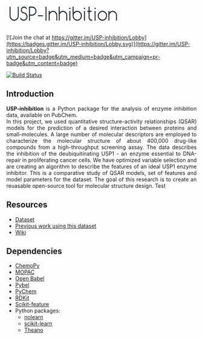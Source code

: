 <img src=https://raw.githubusercontent.com/BeckResearchLab/USP-inhibition/master/img/usp-inhibition-logo.png alt="Mountain View" width="300px" height="40px">
</br></br>

[![Join the chat at https://gitter.im/USP-inhibition/Lobby](https://badges.gitter.im/USP-inhibition/Lobby.svg)](https://gitter.im/USP-inhibition/Lobby?utm_source=badge&utm_medium=badge&utm_campaign=pr-badge&utm_content=badge)

[![Build Status](https://travis-ci.org/BeckResearchLab/USP-inhibition.svg?branch=master)](https://travis-ci.org/BeckResearchLab/USP-inhibition?branch=master)

## Introduction

<p align="justify">
<b> USP-inhibition </b> is a Python package for the analysis of enzyme inhibition data, available on PubChem. </br>
In this project, we used quantitative structure-activity relationships (QSAR) models for the prediction of a desired interaction between proteins and small-molecules. A large number of molecular descriptors are employed to characterize the molecular structure of about 400,000 drug-like compounds from a high-throughput screening assay.
The data describes the inhibition of the deubiquitinating USP1 - an enzyme essential to DNA-repair in proliferating cancer cells. We have optimized variable selection and are creating an algorithm to describe the features of an ideal USP1 enzyme inhibitor. This is a comparative study of QSAR models, set of features and model parameters for the dataset. The goal of this research is to create an reuasable open-source tool for molecular structure design. Test
</p>

## Resources

* [Dataset](https://pubchem.ncbi.nlm.nih.gov/bioassay/743255)
* [Previous work using this dataset](http://www.ncbi.nlm.nih.gov/pmc/articles/PMC4427583/pdf/11693_2015_Article_9162.pdf)
* [Wiki](https://github.com/BeckResearchLab/USP-inhibition/wiki)

## Dependencies

<ul>
<li><a href="http://bioinformatics.oxfordjournals.org/content/29/8/1092.long/">
ChemoPy
</a></br>
<li><a href="http://openmopac.net/">
MOPAC
</a></br>
<li><a href="http://openbabel.org/wiki/Main_Page">
Open Babel
</a></br>
<li><a href="https://openbabel.org/docs/dev/UseTheLibrary/Python_Pybel.html">
Pybel
</a></br>
<li><a href="https://code.google.com/archive/p/pychem/">
PyChem
</a></br>
<li><a href="http://www.rdkit.org/">
RDKit
</a></br>
<li><a href="https://github.com/jundongl/scikit-feature">
Scikit-feature
</a></br>
<li> Python packages:
<ul>
<li> <a href="https://pythonhosted.org/nolearn/">
nolearn
</a></br>
<li> <a href="http://scikit-learn.org/stable/">
scikit-learn
</a></br>
<li> <a href="http://deeplearning.net/software/theano/">
Theano
</a></br>
</ul>
</ul>
